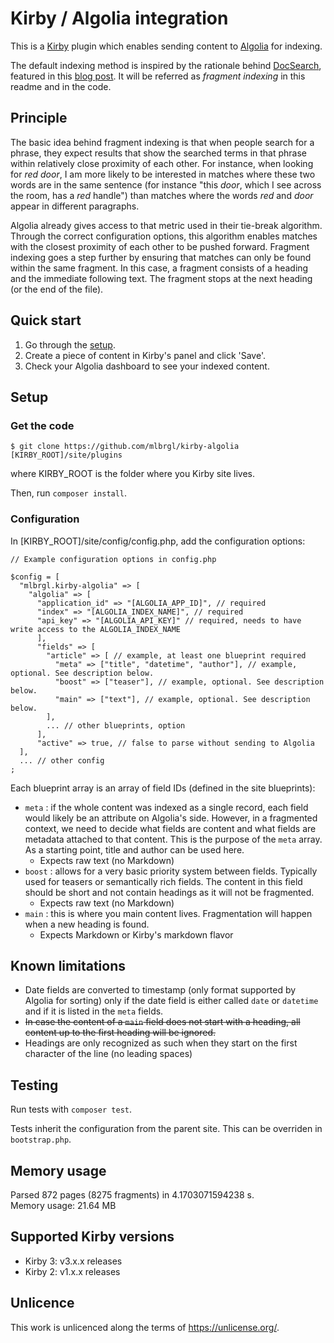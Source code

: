 # Kirby / Algolia integration

This is a [Kirby](https://getkirby.com) plugin which enables sending content to [Algolia](https://www.algolia.com/) for indexing.

The default indexing method is inspired by the rationale behind [DocSearch](https://community.algolia.com/docsearch/), featured in this [blog post](https://blog.algolia.com/how-to-build-a-helpful-search-for-technical-documentation-the-laravel-example). It will be referred as _fragment indexing_ in this readme and in the code.

## Principle

The basic idea behind fragment indexing is that when people search for a phrase, they expect results that show the searched terms in that phrase within relatively close proximity of each other. For instance, when looking for _red door_, I am more likely to be interested in matches where these two words are in the same sentence (for instance "this _door_, which I see across the room, has a _red_ handle") than matches where the words _red_ and _door_ appear in different paragraphs.

Algolia already gives access to that metric used in their tie-break algorithm. Through the correct configuration options, this algorithm enables matches with the closest proximity of each other to be pushed forward. Fragment indexing goes a step further by ensuring that matches can only be found within the same fragment. In this case, a fragment consists of a heading and the immediate following text. The fragment stops at the next heading (or the end of the file).

## Quick start

1. Go through the [setup](#Setup).
2. Create a piece of content in Kirby's panel and click 'Save'.
3. Check your Algolia dashboard to see your indexed content.

## Setup

### Get the code

```
$ git clone https://github.com/mlbrgl/kirby-algolia [KIRBY_ROOT]/site/plugins
```

where KIRBY_ROOT is the folder where you Kirby site lives.

Then, run `composer install`.

### Configuration

In [KIRBY_ROOT]/site/config/config.php, add the configuration options:

```
// Example configuration options in config.php

$config = [
  "mlbrgl.kirby-algolia" => [
    "algolia" => [
      "application_id" => "[ALGOLIA_APP_ID]", // required
      "index" => "[ALGOLIA_INDEX_NAME]", // required
      "api_key" => "[ALGOLIA_API_KEY]" // required, needs to have write access to the ALGOLIA_INDEX_NAME
      ],
      "fields" => [
        "article" => [ // example, at least one blueprint required
          "meta" => ["title", "datetime", "author"], // example, optional. See description below.
          "boost" => ["teaser"], // example, optional. See description below.
          "main" => ["text"], // example, optional. See description below.
        ],
        ... // other blueprints, option
      ],
      "active" => true, // false to parse without sending to Algolia
  ],
  ... // other config
;
```

Each blueprint array is an array of field IDs (defined in the site blueprints):

- `meta` : if the whole content was indexed as a single record, each field would likely be an attribute on Algolia's side. However, in a fragmented context, we need to decide what fields are content and what fields are metadata attached to that content. This is the purpose of the `meta` array. As a starting point, title and author can be used here.
  - Expects raw text (no Markdown)
- `boost` : allows for a very basic priority system between fields. Typically used for teasers or semantically rich fields. The content in this field should be short and not contain headings as it will not be fragmented.
  - Expects raw text (no Markdown)
- `main` : this is where you main content lives. Fragmentation will happen when a new heading is found.
  - Expects Markdown or Kirby's markdown flavor

## Known limitations

- Date fields are converted to timestamp (only format supported by Algolia for sorting) only if the date field is either called `date` or `datetime` and if it is listed in the `meta` fields.
- ~~In case the content of a `main` field does not start with a heading, all content up to the first heading will be ignored.~~
- Headings are only recognized as such when they start on the first character of the line (no leading spaces)

## Testing

Run tests with `composer test`.

Tests inherit the configuration from the parent site. This can be overriden in `bootstrap.php`.

## Memory usage

Parsed 872 pages (8275 fragments) in 4.1703071594238 s.  
Memory usage: 21.64 MB

## Supported Kirby versions

- Kirby 3: v3.x.x releases
- Kirby 2: v1.x.x releases

## Unlicence

This work is unlicenced along the terms of <https://unlicense.org/>.
